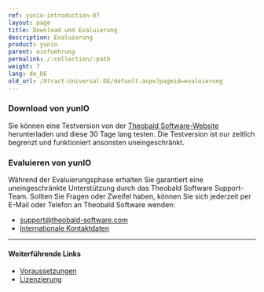 ```yaml
---
ref: yunio-introduction-07
layout: page
title: Download und Evaluierung
description: Evaluierung
product: yunio
parent: einfuehrung
permalink: /:collection/:path
weight: 7
lang: de_DE
old_url: /Xtract-Universal-DE/default.aspx?pageid=evaluierung
---
```


### Download von yunIO

Sie können eine Testversion von der [Theobald Software-Website](https://theobald-software.com/en/download-trial/) herunterladen und diese 30 Tage lang testen.
Die Testversion ist nur zeitlich begrenzt und funktioniert ansonsten uneingeschränkt.

### Evaluieren von yunIO
Während der Evaluierungsphase erhalten Sie garantiert eine uneingeschränkte Unterstützung durch das Theobald Software Support-Team.
Sollten Sie Fragen oder Zweifel haben, können Sie sich jederzeit per E-Mail oder Telefon an Theobald Software wenden: <br>
- [support@theobald-software.com](mailto:support@theobald-software.com)
- [Internationale Kontaktdaten](https://theobald-software.com/en/contact/)

****
#### Weiterführende Links
- [Voraussetzungen](./systemvoraussetzungen)
- [Lizenzierung](./lizenz)

